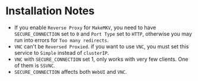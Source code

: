 # Installation Notes

- If you enable `Reverse Proxy` for `MakeMKV`, you need to have `SECURE_CONNECTION` set to `0` and `Port Type` set to `HTTP`, otherwise you may run into errors for `Too many redirects`.
- `VNC` can't be `Reversed Proxied`. if you want to use `VNC`, you must set this service to `Simple` instead of `clusterIP`.
- `VNC` with `SECURE_CONNECTION` set 1, only works with very few clients. One of them is `SSVNC`.
- `SECURE_CONNECTION` affects both `WebUI` and `VNC`.
